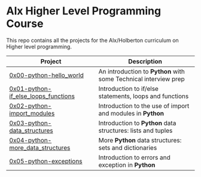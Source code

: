 # Alx Higher Level Programming Course
This repo contains all the projects for the Alx/Holberton curriculum on Higher level programming.

| Project | Description |
| -------- | ----------- |
| [0x00-python-hello_world](0x00-python-hello_world) | An introduction to **Python** with some Technical interview prep | 
| [0x01-python-if_else_loops_functions](0x01-python-if_else_loops_functions) | Introduction to if/else statements, loops and functions |
| [0x02-python-import_modules](0x02-python-import_modules) | Introduction to the use of import and modules in **Python** |
| [0x03-python-data_structures](0x03-python-data_structures) | Introduction to **Python** data structures: lists and tuples |
| [0x04-python-more_data_structures](0x04-python-more_data_structures) | More **Python** data structures: sets and dictionaries |
| [0x05-python-exceptions](0x05-python-exceptions) |Introduction to errors and exception in **Python** |
